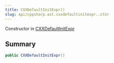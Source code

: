 ```yaml
---
title: CXXDefaultInitExpr()
slug: api/cppsharp.ast.cxxdefaultinitexpr..ctor
---
```

Constructor in [CXXDefaultInitExpr](/api/cppsharp/ast/cxxdefaultinitexpr)

## Summary



```csharp
public CXXDefaultInitExpr()
```

